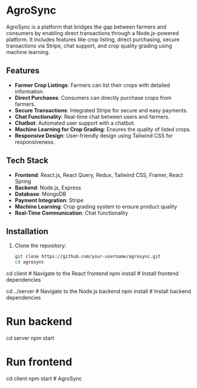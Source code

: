 # AgroSync

AgroSync is a platform that bridges the gap between farmers and consumers by enabling direct transactions through a Node.js-powered platform. It includes features like crop listing, direct purchasing, secure transactions via Stripe, chat support, and crop quality grading using machine learning.


## Features

- **Farmer Crop Listings**: Farmers can list their crops with detailed information.
- **Direct Purchases**: Consumers can directly purchase crops from farmers.
- **Secure Transactions**: Integrated Stripe for secure and easy payments.
- **Chat Functionality**: Real-time chat between users and farmers.
- **Chatbot**: Automated user support with a chatbot.
- **Machine Learning for Crop Grading**: Ensures the quality of listed crops.
- **Responsive Design**: User-friendly design using Tailwind CSS for responsiveness.

## Tech Stack

- **Frontend**: React.js, React Query, Redux, Tailwind CSS, Framer, React Spring
- **Backend**: Node.js, Express
- **Database**: MongoDB
- **Payment Integration**: Stripe
- **Machine Learning**: Crop grading system to ensure product quality
- **Real-Time Communication**: Chat functionality

## Installation

1. Clone the repository:

   ```bash
   git clone https://github.com/your-username/agrosync.git
   cd agrosync
  cd client   # Navigate to the React frontend
 npm install # Install frontend dependencies

cd ../server  # Navigate to the Node.js backend
npm install   # Install backend dependencies

# Run backend
cd server
npm start

# Run frontend
cd client
npm start
#   A g r o S y n c  
 